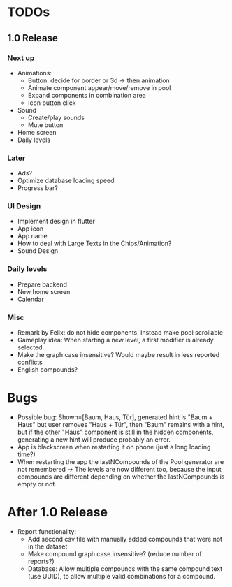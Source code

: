 # TODOs    
## 1.0 Release
### Next up

- Animations:
  - Button: decide for border or 3d -> then animation
  - Animate component appear/move/remove in pool
  - Expand components in combination area
  - Icon button click
- Sound
  - Create/play sounds
  - Mute button
- Home screen
- Daily levels

### Later
- Ads?
- Optimize database loading speed
- Progress bar?

### UI Design
- Implement design in flutter
- App icon
- App name
- How to deal with Large Texts in the Chips/Animation?
- Sound Design

### Daily levels
- Prepare backend
- New home screen
- Calendar

### Misc
- Remark by Felix: do not hide components. Instead make pool scrollable
- Gameplay idea: When starting a new level, a first modifier is already selected.
- Make the graph case insensitive? Would maybe result in less reported conflicts
- English compounds?

# Bugs
- Possible bug: Shown=[Baum, Haus, Tür], generated hint is "Baum + Haus" but user removes "Haus + Tür",
  then "Baum" remains with a hint, but if the other "Haus" component is still in the hidden components,
  generating a new hint will produce probably an error.
- App is blackscreen when restarting it on phone (just a long loading time?)
- When restarting the app the lastNCompounds of the Pool generator are not remembered
  -> The levels are now different too, because the input compounds are different depending on 
      whether the lastNCompounds is empty or not.

# After 1.0 Release
- Report functionality:
  - Add second csv file with manually added compounds that were not in the dataset
  - Make compound graph case insensitive? (reduce number of reports?)
  - Database: Allow multiple compounds with the same compound text (use UUID), to allow multiple 
    valid combinations for a compound.
